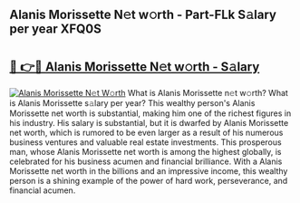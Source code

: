 ## Alanis Morissette N𝚎t w𝚘rth - Part-FLk S𝚊lary per year XFQ0S

# <h2><a href="http://gc1ib9q.nevu.top/?p=Alanis+Morissette">🔗 👉🔴 Alanis Morissette N𝚎t w𝚘rth - S𝚊lary</a></h2>

[![Alanis Morissette N𝚎t W𝚘rth](https://i.imgur.com/Oavwk0R.jpeg)](http://gc1ib9q.nevu.top/?p=Alanis+Morissette)
What is Alanis Morissette n𝚎t w𝚘rth? What is Alanis Morissette s𝚊lary per year?
This wealthy person's Alanis Morissette net worth is substantial, making him one of the richest figures in his industry. His salary is substantial, but it is dwarfed by Alanis Morissette net worth, which is rumored to be even larger as a result of his numerous business ventures and valuable real estate investments. This prosperous man, whose Alanis Morissette net worth is among the highest globally, is celebrated for his business acumen and financial brilliance. With a Alanis Morissette net worth in the billions and an impressive income, this wealthy person is a shining example of the power of hard work, perseverance, and financial acumen.
